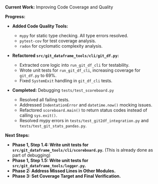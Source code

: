 **Current Work:** Improving Code Coverage and Quality

**Progress:**
*   **Added Code Quality Tools:**
    *   `mypy` for static type checking. All type errors resolved.
    *   `pytest-cov` for test coverage analysis.
    *   `radon` for cyclomatic complexity analysis.
*   **Refactored `src/git_dataframe_tools/cli/git_df.py`:**
    *   Extracted core logic into `run_git_df_cli` for testability.
    *   Wrote unit tests for `run_git_df_cli`, increasing coverage for `git_df.py` to 69%.
    *   Fixed `SystemExit` handling in `git_df_cli` tests.

*   **Completed:** Debugging `tests/test_scoreboard.py`
    *   Resolved all failing tests.
    *   Addressed `IndentationError` and `datetime.now()` mocking issues.
    *   Refactored `scoreboard.main()` to return status codes instead of calling `sys.exit()`.
    *   Resolved mypy errors in `tests/test_git2df_integration.py` and `tests/test_git_stats_pandas.py`.

**Next Steps:**
*   **Phase 1, Step 1.4: Write unit tests for `src/git_dataframe_tools/cli/scoreboard.py`.** (This is already done as part of debugging)
*   **Phase 1, Step 1.5: Write unit tests for `src/git_dataframe_tools/logger.py`.**
*   **Phase 2: Address Missed Lines in Other Modules.**
*   **Phase 3: Set Coverage Target and Final Verification.**
